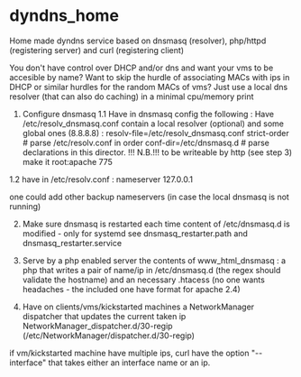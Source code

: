 # dyndns_home
Home made dyndns service based on dnsmasq (resolver), php/httpd (registering server) and curl (registering client)

You don't have control over DHCP and/or dns and want your vms to be accesible by name?
Want to skip the hurdle of associating MACs with ips in DHCP or similar hurdles for the random MACs of vms?
Just use a local dns resolver (that can also do caching) in a minimal cpu/memory print

1. Configure dnsmasq
1.1 Have in dnsmasq config the following :
Have /etc/resolv_dnsmasq.conf contain a local resolver (optional) and some global ones (8.8.8.8) :
resolv-file=/etc/resolv_dnsmasq.conf
strict-order # parse /etc/resolv.conf in order
conf-dir=/etc/dnsmasq.d # parse declarations in this director. !!! N.B.!!! to be writeable by http (see step 3) make it root:apache 775

1.2 have in /etc/resolv.conf :
nameserver 127.0.0.1

one could add other backup nameservers (in case the local dnsmasq is not running)

2. Make sure dnsmasq is restarted each time content of /etc/dnsmasq.d is modified - only for systemd
see dnsmasq_restarter.path and dnsmasq_restarter.service

3. Serve by a php enabled server the contents of www_html_dnsmasq :
a php that writes a pair of name/ip in /etc/dnsmasq.d (the regex should validate the hostname)
and an necessary .htacess (no one wants headaches - the included one have format for apache 2.4)

4. Have on clients/vms/kickstarted machines a NetworkManager dispatcher that updates the current taken ip
NetworkManager_dispatcher.d/30-regip (/etc/NetworkManager/dispatcher.d/30-regip)

if vm/kickstarted machine have multiple ips, curl have the option "--interface" that takes either an interface name or an ip.

